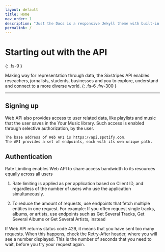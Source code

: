 ```yaml
---
layout: default
title: Home
nav_order: 1
description: "Just the Docs is a responsive Jekyll theme with built-in search that is easily customizable and hosted on GitHub Pages."
permalink: /
---
```


# Starting out with the API
{: .fs-9 }

Making way for representation through data, the Sixstripes API enables reseachers, jornalists, students, businesses and you to explore, understand and connect to a more diverse world.
{: .fs-6 .fw-300 }

---

## Signing up

Web API also provides access to user related data, like playlists and music that the user saves in the Your Music library. Such access is enabled through selective authorization, by the user.

```
The base address of Web API is https://api.spotify.com.
The API provides a set of endpoints, each with its own unique path.
```

## Authentication

Rate Limiting enables Web API to share access bandwidth to its resources equally across all users

1. Rate limiting is applied as per application based on Client ID, and regardless of the number of users who use the application simultaneously.

2. To reduce the amount of requests, use endpoints that fetch multiple entities in one request. For example: If you often request single tracks, albums, or artists, use endpoints such as Get Several Tracks, Get Several Albums or Get Several Artists, instead

If Web API returns status code 429, it means that you have sent too many requests. When this happens, check the Retry-After header, where you will see a number displayed. This is the number of seconds that you need to wait, before you try your request again.